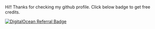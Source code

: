 Hi!! Thanks for checking my github profile. Click below badge to get free credits.

[![DigitalOcean Referral Badge](https://web-platforms.sfo2.cdn.digitaloceanspaces.com/WWW/Badge%201.svg)](https://www.digitalocean.com/?refcode=a9334b3ea159&utm_campaign=Referral_Invite&utm_medium=Referral_Program&utm_source=badge)
